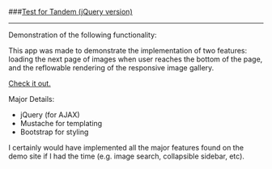 ###[Test for Tandem (jQuery version)](http://kennethlee.github.io/tandem-test/)

---

Demonstration of the following functionality:

This app was made to demonstrate the implementation of two features: loading the next page of images when user reaches the bottom of the page, and the reflowable rendering of the responsive image gallery.

[Check it out.](http://kennethlee.github.io/tandem-test/)

Major Details:

- jQuery (for AJAX)
- Mustache for templating
- Bootstrap for styling

I certainly would have implemented all the major features found on the demo site if I had the time (e.g. image search, collapsible sidebar, etc).
